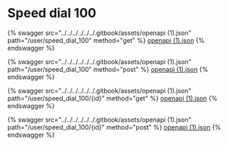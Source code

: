 # Speed dial 100

{% swagger src="../../../../../../.gitbook/assets/openapi (1).json" path="/user/speed_dial_100" method="get" %}
[openapi (1).json](<../../../../../../.gitbook/assets/openapi (1).json>)
{% endswagger %}

{% swagger src="../../../../../../.gitbook/assets/openapi (1).json" path="/user/speed_dial_100" method="post" %}
[openapi (1).json](<../../../../../../.gitbook/assets/openapi (1).json>)
{% endswagger %}

{% swagger src="../../../../../../.gitbook/assets/openapi (1).json" path="/user/speed_dial_100/{id}" method="get" %}
[openapi (1).json](<../../../../../../.gitbook/assets/openapi (1).json>)
{% endswagger %}

{% swagger src="../../../../../../.gitbook/assets/openapi (1).json" path="/user/speed_dial_100/{id}" method="post" %}
[openapi (1).json](<../../../../../../.gitbook/assets/openapi (1).json>)
{% endswagger %}
